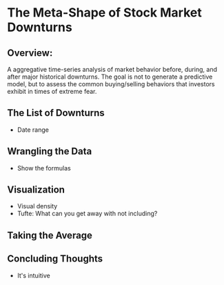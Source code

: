 # The Meta-Shape of Stock Market Downturns

## Overview:
A aggregative time-series analysis of market behavior before, during, and after major historical downturns. The goal is not to generate a predictive model, but to assess the common buying/selling behaviors that investors exhibit in times of extreme fear.

## The List of Downturns
- Date range

## Wrangling the Data
- Show the formulas

## Visualization
- Visual density
- Tufte: What can you get away with not including?

## Taking the Average

## Concluding Thoughts
- It's intuitive